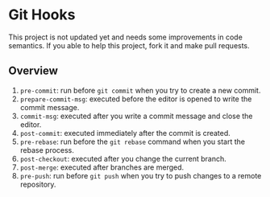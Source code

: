# Git Hooks

This project is not updated yet and needs some improvements in code
semantics. If you able to help this project, fork it and make pull requests.

## Overview

1. `pre-commit`: run before `git commit` when you try to create a new commit.
2. `prepare-commit-msg`: executed before the editor is opened to write the commit message.
3. `commit-msg`: executed after you write a commit message and close the editor.
4. `post-commit`: executed immediately after the commit is created.
5. `pre-rebase`: run before the `git rebase` command when you start the rebase process.
6. `post-checkout`: executed after you change the current branch.
7. `post-merge`: executed after branches are merged.
8. `pre-push`: run before `git push` when you try to push changes to a remote repository.
